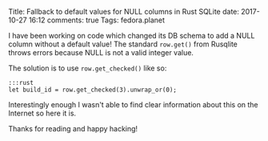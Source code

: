 Title: Fallback to default values for NULL columns in Rust SQLite
date: 2017-10-27 16:12
comments: true
Tags: fedora.planet

I have been working on code which changed its DB schema to add a NULL column
without a default value! The standard `row.get()` from Rusqlite throws errors
because NULL is not a valid integer value.

The solution is to use `row.get_checked()` like so:

    :::rust
    let build_id = row.get_checked(3).unwrap_or(0);

Interestingly enough I wasn't able to find clear information about this on the
Internet so here it is.

Thanks for reading and happy hacking!
